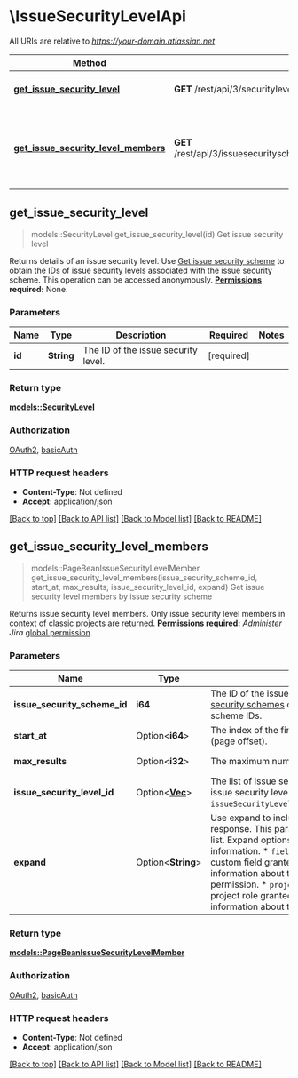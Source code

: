 # \IssueSecurityLevelApi

All URIs are relative to *https://your-domain.atlassian.net*

Method | HTTP request | Description
------------- | ------------- | -------------
[**get_issue_security_level**](IssueSecurityLevelApi.md#get_issue_security_level) | **GET** /rest/api/3/securitylevel/{id} | Get issue security level
[**get_issue_security_level_members**](IssueSecurityLevelApi.md#get_issue_security_level_members) | **GET** /rest/api/3/issuesecurityschemes/{issueSecuritySchemeId}/members | Get issue security level members by issue security scheme



## get_issue_security_level

> models::SecurityLevel get_issue_security_level(id)
Get issue security level

Returns details of an issue security level.  Use [Get issue security scheme](#api-rest-api-3-issuesecurityschemes-id-get) to obtain the IDs of issue security levels associated with the issue security scheme.  This operation can be accessed anonymously.  **[Permissions](#permissions) required:** None.

### Parameters


Name | Type | Description  | Required | Notes
------------- | ------------- | ------------- | ------------- | -------------
**id** | **String** | The ID of the issue security level. | [required] |

### Return type

[**models::SecurityLevel**](SecurityLevel.md)

### Authorization

[OAuth2](../README.md#OAuth2), [basicAuth](../README.md#basicAuth)

### HTTP request headers

- **Content-Type**: Not defined
- **Accept**: application/json

[[Back to top]](#) [[Back to API list]](../README.md#documentation-for-api-endpoints) [[Back to Model list]](../README.md#documentation-for-models) [[Back to README]](../README.md)


## get_issue_security_level_members

> models::PageBeanIssueSecurityLevelMember get_issue_security_level_members(issue_security_scheme_id, start_at, max_results, issue_security_level_id, expand)
Get issue security level members by issue security scheme

Returns issue security level members.  Only issue security level members in context of classic projects are returned.  **[Permissions](#permissions) required:** *Administer Jira* [global permission](https://confluence.atlassian.com/x/x4dKLg).

### Parameters


Name | Type | Description  | Required | Notes
------------- | ------------- | ------------- | ------------- | -------------
**issue_security_scheme_id** | **i64** | The ID of the issue security scheme. Use the [Get issue security schemes](#api-rest-api-3-issuesecurityschemes-get) operation to get a list of issue security scheme IDs. | [required] |
**start_at** | Option<**i64**> | The index of the first item to return in a page of results (page offset). |  |[default to 0]
**max_results** | Option<**i32**> | The maximum number of items to return per page. |  |[default to 50]
**issue_security_level_id** | Option<[**Vec<String>**](String.md)> | The list of issue security level IDs. To include multiple issue security levels separate IDs with ampersand: `issueSecurityLevelId=10000&issueSecurityLevelId=10001`. |  |
**expand** | Option<**String**> | Use expand to include additional information in the response. This parameter accepts a comma-separated list. Expand options include:   *  `all` Returns all expandable information.  *  `field` Returns information about the custom field granted the permission.  *  `group` Returns information about the group that is granted the permission.  *  `projectRole` Returns information about the project role granted the permission.  *  `user` Returns information about the user who is granted the permission. |  |

### Return type

[**models::PageBeanIssueSecurityLevelMember**](PageBeanIssueSecurityLevelMember.md)

### Authorization

[OAuth2](../README.md#OAuth2), [basicAuth](../README.md#basicAuth)

### HTTP request headers

- **Content-Type**: Not defined
- **Accept**: application/json

[[Back to top]](#) [[Back to API list]](../README.md#documentation-for-api-endpoints) [[Back to Model list]](../README.md#documentation-for-models) [[Back to README]](../README.md)

